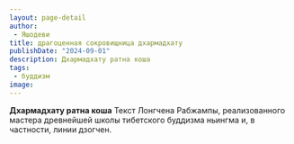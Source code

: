 ```yaml
---
layout: page-detail
author:
 - Яшодеви
title: драгоценная сокровищница дхармадхату
publishDate: "2024-09-01"
description: Дхармадхату ратна коша
tags:
 - буддизм
image: 
---
```


__Дхармадхату ратна коша__
Текст Лонгчена Рабжампы, реализованного мастера древнейшей школы тибетского буддизма ньингма и, в частности, линии дзогчен.

